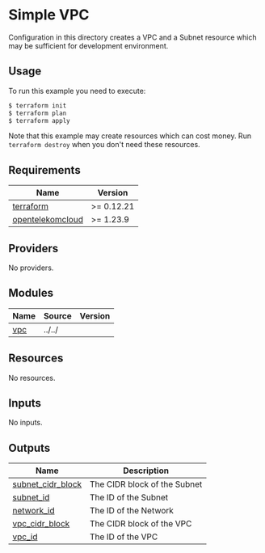 # Simple VPC

Configuration in this directory creates a VPC and a Subnet resource which may be sufficient for development environment.

## Usage

To run this example you need to execute:

```bash
$ terraform init
$ terraform plan
$ terraform apply
```

Note that this example may create resources which can cost money. Run `terraform destroy` when you don't need these resources.

## Requirements

| Name                                                                                           | Version    |
| ---------------------------------------------------------------------------------------------- | ---------- |
| <a name="requirement_terraform"></a> [terraform](#requirement\_terraform)                      | >= 0.12.21 |
| <a name="requirement_opentelekomcloud"></a> [opentelekomcloud](#requirement\_opentelekomcloud) | >= 1.23.9  |

## Providers

No providers.

## Modules

| Name                                          | Source | Version |
| --------------------------------------------- | ------ | ------- |
| <a name="module_vpc"></a> [vpc](#module\_vpc) | ../../ |         |

## Resources

No resources.

## Inputs

No inputs.

## Outputs

| Name                                                                                        | Description                  |
| ------------------------------------------------------------------------------------------- | ---------------------------- |
| <a name="output_subnet_cidr_block"></a> [subnet\_cidr\_block](#output\_subnet\_cidr\_block) | The CIDR block of the Subnet |
| <a name="output_subnet_id"></a> [subnet\_id](#output\_subnet\_id)                           | The ID of the Subnet         |
| <a name="output_network_id"></a> [network\_id](#output\_netowork\_id)                       | The ID of the Network        |
| <a name="output_vpc_cidr_block"></a> [vpc\_cidr\_block](#output\_vpc\_cidr\_block)          | The CIDR block of the VPC    |
| <a name="output_vpc_id"></a> [vpc\_id](#output\_vpc\_id)                                    | The ID of the VPC            |
